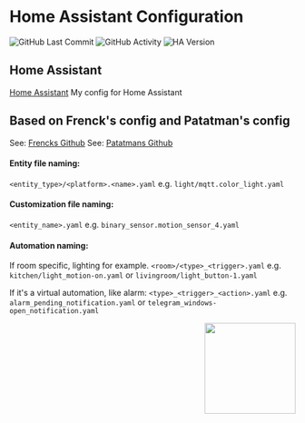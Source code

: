 # Home Assistant Configuration
![GitHub Last Commit][last-commit-shield]
![GitHub Activity][commits-shield]
![HA Version][ha-version-shield]

## Home Assistant
[Home Assistant][hassurl]
My config for Home Assistant

## Based on Frenck's config and Patatman's config
See: [Frencks Github][frencksgithub]
See: [Patatmans Github][patatmangithub]

[frencksgithub]: https://github.com/frenck/home-assistant-config
[patatmangithub]: https://github.com/patatman/patatman-homeassistant-config
[hassurl]: https://www.home-assistant.io/

#### Entity file naming:
`<entity_type>/<platform>.<name>.yaml` e.g. `light/mqtt.color_light.yaml`

#### Customization file naming:
`<entity_name>.yaml` e.g. `binary_sensor.motion_sensor_4.yaml`

#### Automation naming:
If room specific, lighting for example.
`<room>/<type>_<trigger>.yaml` e.g. `kitchen/light_motion-on.yaml` or `livingroom/light_button-1.yaml`

If it's a virtual automation, like alarm:
`<type>_<trigger>_<action>.yaml` e.g. `alarm_pending_notification.yaml` or `telegram_windows-open_notification.yaml`

[last-commit-shield]: https://img.shields.io/github/last-commit/broekhuisg/home-assistant-config.svg
[commits-shield]: https://img.shields.io/github/commit-activity/y/broekhuisg/home-assistant-config.svg
[ha-version-shield]: https://img.shields.io/badge/Home%20Assistant-2024.11.3-blue.svg

<img align="right" src="https://upload.wikimedia.org/wikipedia/commons/thumb/6/6e/Home_Assistant_Logo.svg/519px-Home_Assistant_Logo.svg.png?raw=true" height="160">
